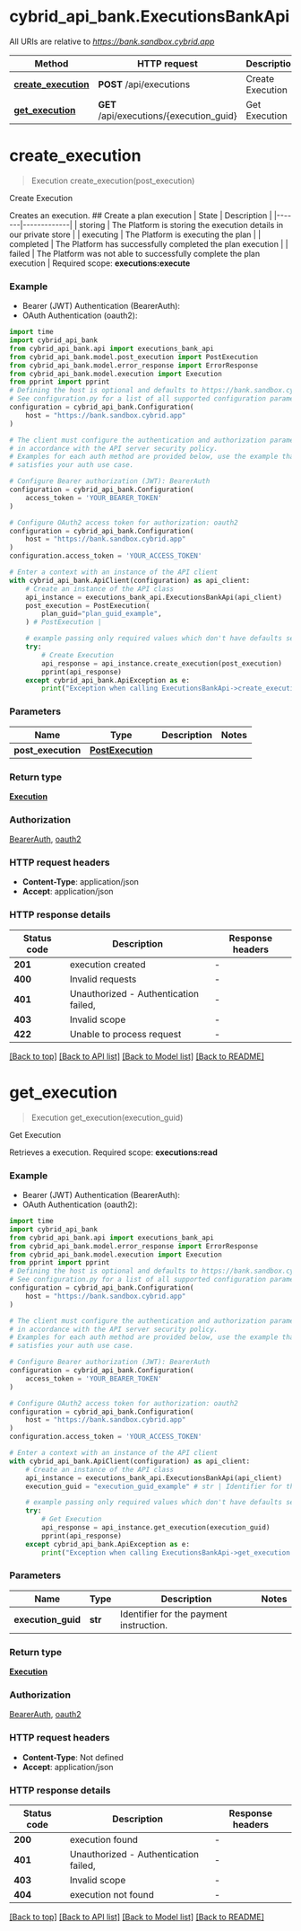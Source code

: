 # cybrid_api_bank.ExecutionsBankApi

All URIs are relative to *https://bank.sandbox.cybrid.app*

Method | HTTP request | Description
------------- | ------------- | -------------
[**create_execution**](ExecutionsBankApi.md#create_execution) | **POST** /api/executions | Create Execution
[**get_execution**](ExecutionsBankApi.md#get_execution) | **GET** /api/executions/{execution_guid} | Get Execution


# **create_execution**
> Execution create_execution(post_execution)

Create Execution

Creates an execution.  ## Create a plan execution  | State | Description | |-------|-------------| | storing | The Platform is storing the execution details in our private store | | executing | The Platform is executing the plan | | completed | The Platform has successfully completed the plan execution | | failed | The Platform was not able to successfully complete the plan execution |    Required scope: **executions:execute**

### Example

* Bearer (JWT) Authentication (BearerAuth):
* OAuth Authentication (oauth2):

```python
import time
import cybrid_api_bank
from cybrid_api_bank.api import executions_bank_api
from cybrid_api_bank.model.post_execution import PostExecution
from cybrid_api_bank.model.error_response import ErrorResponse
from cybrid_api_bank.model.execution import Execution
from pprint import pprint
# Defining the host is optional and defaults to https://bank.sandbox.cybrid.app
# See configuration.py for a list of all supported configuration parameters.
configuration = cybrid_api_bank.Configuration(
    host = "https://bank.sandbox.cybrid.app"
)

# The client must configure the authentication and authorization parameters
# in accordance with the API server security policy.
# Examples for each auth method are provided below, use the example that
# satisfies your auth use case.

# Configure Bearer authorization (JWT): BearerAuth
configuration = cybrid_api_bank.Configuration(
    access_token = 'YOUR_BEARER_TOKEN'
)

# Configure OAuth2 access token for authorization: oauth2
configuration = cybrid_api_bank.Configuration(
    host = "https://bank.sandbox.cybrid.app"
)
configuration.access_token = 'YOUR_ACCESS_TOKEN'

# Enter a context with an instance of the API client
with cybrid_api_bank.ApiClient(configuration) as api_client:
    # Create an instance of the API class
    api_instance = executions_bank_api.ExecutionsBankApi(api_client)
    post_execution = PostExecution(
        plan_guid="plan_guid_example",
    ) # PostExecution | 

    # example passing only required values which don't have defaults set
    try:
        # Create Execution
        api_response = api_instance.create_execution(post_execution)
        pprint(api_response)
    except cybrid_api_bank.ApiException as e:
        print("Exception when calling ExecutionsBankApi->create_execution: %s\n" % e)
```


### Parameters

Name | Type | Description  | Notes
------------- | ------------- | ------------- | -------------
 **post_execution** | [**PostExecution**](PostExecution.md)|  |

### Return type

[**Execution**](Execution.md)

### Authorization

[BearerAuth](../README.md#BearerAuth), [oauth2](../README.md#oauth2)

### HTTP request headers

 - **Content-Type**: application/json
 - **Accept**: application/json


### HTTP response details

| Status code | Description | Response headers |
|-------------|-------------|------------------|
**201** | execution created |  -  |
**400** | Invalid requests |  -  |
**401** | Unauthorized - Authentication failed,  |  -  |
**403** | Invalid scope |  -  |
**422** | Unable to process request |  -  |

[[Back to top]](#) [[Back to API list]](../README.md#documentation-for-api-endpoints) [[Back to Model list]](../README.md#documentation-for-models) [[Back to README]](../README.md)

# **get_execution**
> Execution get_execution(execution_guid)

Get Execution

Retrieves a execution.  Required scope: **executions:read**

### Example

* Bearer (JWT) Authentication (BearerAuth):
* OAuth Authentication (oauth2):

```python
import time
import cybrid_api_bank
from cybrid_api_bank.api import executions_bank_api
from cybrid_api_bank.model.error_response import ErrorResponse
from cybrid_api_bank.model.execution import Execution
from pprint import pprint
# Defining the host is optional and defaults to https://bank.sandbox.cybrid.app
# See configuration.py for a list of all supported configuration parameters.
configuration = cybrid_api_bank.Configuration(
    host = "https://bank.sandbox.cybrid.app"
)

# The client must configure the authentication and authorization parameters
# in accordance with the API server security policy.
# Examples for each auth method are provided below, use the example that
# satisfies your auth use case.

# Configure Bearer authorization (JWT): BearerAuth
configuration = cybrid_api_bank.Configuration(
    access_token = 'YOUR_BEARER_TOKEN'
)

# Configure OAuth2 access token for authorization: oauth2
configuration = cybrid_api_bank.Configuration(
    host = "https://bank.sandbox.cybrid.app"
)
configuration.access_token = 'YOUR_ACCESS_TOKEN'

# Enter a context with an instance of the API client
with cybrid_api_bank.ApiClient(configuration) as api_client:
    # Create an instance of the API class
    api_instance = executions_bank_api.ExecutionsBankApi(api_client)
    execution_guid = "execution_guid_example" # str | Identifier for the payment instruction.

    # example passing only required values which don't have defaults set
    try:
        # Get Execution
        api_response = api_instance.get_execution(execution_guid)
        pprint(api_response)
    except cybrid_api_bank.ApiException as e:
        print("Exception when calling ExecutionsBankApi->get_execution: %s\n" % e)
```


### Parameters

Name | Type | Description  | Notes
------------- | ------------- | ------------- | -------------
 **execution_guid** | **str**| Identifier for the payment instruction. |

### Return type

[**Execution**](Execution.md)

### Authorization

[BearerAuth](../README.md#BearerAuth), [oauth2](../README.md#oauth2)

### HTTP request headers

 - **Content-Type**: Not defined
 - **Accept**: application/json


### HTTP response details

| Status code | Description | Response headers |
|-------------|-------------|------------------|
**200** | execution found |  -  |
**401** | Unauthorized - Authentication failed,  |  -  |
**403** | Invalid scope |  -  |
**404** | execution not found |  -  |

[[Back to top]](#) [[Back to API list]](../README.md#documentation-for-api-endpoints) [[Back to Model list]](../README.md#documentation-for-models) [[Back to README]](../README.md)

